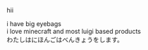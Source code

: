 hii

i have big eyebags<br>
i love minecraft and most luigi based products<br>
わたしはにほんごはべんきょうをします。

<!---
RooXChicken/RooXChicken is a ✨ special ✨ repository because its `README.md` (this file) appears on your GitHub profile.
You can click the Preview link to take a look at your changes.
--->
